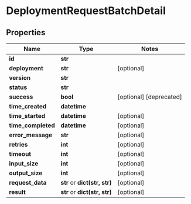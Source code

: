 # DeploymentRequestBatchDetail

## Properties
Name | Type | Notes
------------ | ------------- | -------------
**id** | **str** |
**deployment** | **str** | [optional]
**version** | **str** |
**status** | **str** |
**success** | **bool** | [optional] [deprecated]
**time_created** | **datetime** |
**time_started** | **datetime** | [optional]
**time_completed** | **datetime** | [optional]
**error_message** | **str** | [optional]
**retries** | **int** | [optional]
**timeout** | **int** | [optional]
**input_size** | **int** | [optional]
**output_size** | **int** | [optional]
**request_data** | **str** or **dict(str, str)** | [optional]
**result** | **str** or **dict(str, str)** | [optional]


